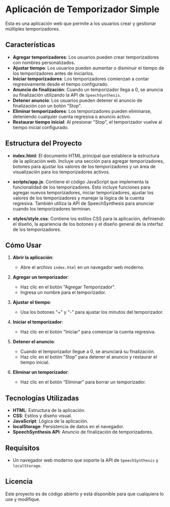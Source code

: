 # Aplicación de Temporizador Simple

Esta es una aplicación web que permite a los usuarios crear y gestionar múltiples temporizadores.

## Características

- **Agregar temporizadores**: Los usuarios pueden crear temporizadores con nombres personalizados.
- **Ajustar tiempo**: Los usuarios pueden aumentar o disminuir el tiempo de los temporizadores antes de iniciarlos.
- **Iniciar temporizadores**: Los temporizadores comienzan a contar regresivamente desde el tiempo configurado.
- **Anuncio de finalización**: Cuando un temporizador llega a 0, se anuncia su finalización utilizando la API de `SpeechSynthesis`.
- **Detener anuncio**: Los usuarios pueden detener el anuncio de finalización con un botón "Stop".
- **Eliminar temporizadores**: Los temporizadores pueden eliminarse, deteniendo cualquier cuenta regresiva o anuncio activo.
- **Restaurar tiempo inicial**: Al presionar "Stop", el temporizador vuelve al tiempo inicial configurado.

## Estructura del Proyecto

- **index.html**: El documento HTML principal que establece la estructura de la aplicación web. Incluye una sección para agregar temporizadores, botones para ajustar los valores de los temporizadores y un área de visualización para los temporizadores activos.
  
- **scripts/app.js**: Contiene el código JavaScript que implementa la funcionalidad de los temporizadores. Esto incluye funciones para agregar nuevos temporizadores, iniciar temporizadores, ajustar los valores de los temporizadores y manejar la lógica de la cuenta regresiva. También utiliza la API de SpeechSynthesis para anunciar cuando los temporizadores terminan.

- **styles/style.css**: Contiene los estilos CSS para la aplicación, definiendo el diseño, la apariencia de los botones y el diseño general de la interfaz de los temporizadores.

## Cómo Usar

1. **Abrir la aplicación**:
   - Abre el archivo `index.html` en un navegador web moderno.

2. **Agregar un temporizador**:
   - Haz clic en el botón "Agregar Temporizador".
   - Ingresa un nombre para el temporizador.

3. **Ajustar el tiempo**:
   - Usa los botones "+" y "-" para ajustar los minutos del temporizador.

4. **Iniciar el temporizador**:
   - Haz clic en el botón "Iniciar" para comenzar la cuenta regresiva.

5. **Detener el anuncio**:
   - Cuando el temporizador llegue a 0, se anunciará su finalización.
   - Haz clic en el botón "Stop" para detener el anuncio y restaurar el tiempo inicial.

6. **Eliminar un temporizador**:
   - Haz clic en el botón "Eliminar" para borrar un temporizador.

## Tecnologías Utilizadas

- **HTML**: Estructura de la aplicación.
- **CSS**: Estilos y diseño visual.
- **JavaScript**: Lógica de la aplicación.
- **localStorage**: Persistencia de datos en el navegador.
- **SpeechSynthesis API**: Anuncio de finalización de temporizadores.

## Requisitos

- Un navegador web moderno que soporte la API de `SpeechSynthesis` y `localStorage`.

## Licencia

Este proyecto es de código abierto y está disponible para que cualquiera lo use y modifique.
